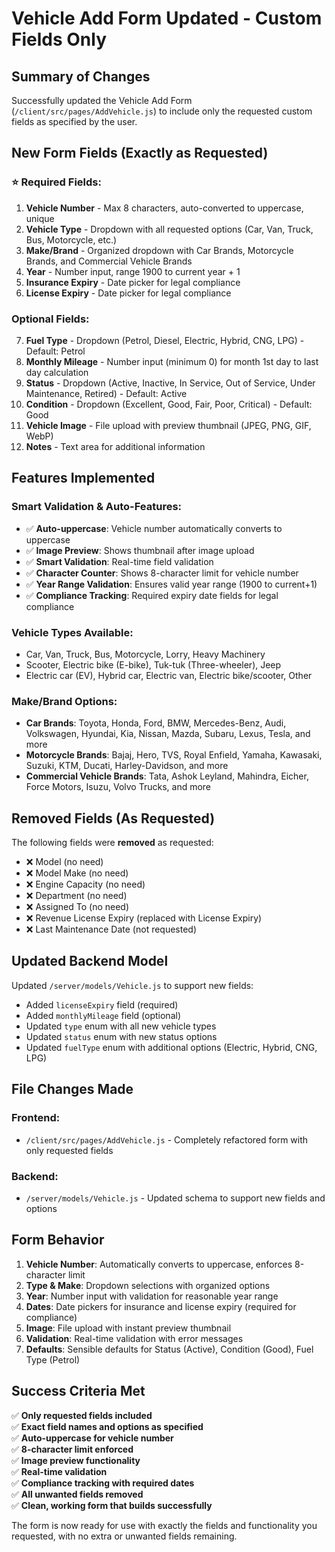 # Vehicle Add Form Updated - Custom Fields Only

## Summary of Changes

Successfully updated the Vehicle Add Form (`/client/src/pages/AddVehicle.js`) to include only the requested custom fields as specified by the user.

## New Form Fields (Exactly as Requested)

### ⭐ Required Fields:
1. **Vehicle Number** - Max 8 characters, auto-converted to uppercase, unique
2. **Vehicle Type** - Dropdown with all requested options (Car, Van, Truck, Bus, Motorcycle, etc.)
3. **Make/Brand** - Organized dropdown with Car Brands, Motorcycle Brands, and Commercial Vehicle Brands
4. **Year** - Number input, range 1900 to current year + 1
5. **Insurance Expiry** - Date picker for legal compliance
6. **License Expiry** - Date picker for legal compliance

### Optional Fields:
7. **Fuel Type** - Dropdown (Petrol, Diesel, Electric, Hybrid, CNG, LPG) - Default: Petrol
8. **Monthly Mileage** - Number input (minimum 0) for month 1st day to last day calculation
9. **Status** - Dropdown (Active, Inactive, In Service, Out of Service, Under Maintenance, Retired) - Default: Active
10. **Condition** - Dropdown (Excellent, Good, Fair, Poor, Critical) - Default: Good
11. **Vehicle Image** - File upload with preview thumbnail (JPEG, PNG, GIF, WebP)
12. **Notes** - Text area for additional information

## Features Implemented

### Smart Validation & Auto-Features:
- ✅ **Auto-uppercase**: Vehicle number automatically converts to uppercase
- ✅ **Image Preview**: Shows thumbnail after image upload
- ✅ **Smart Validation**: Real-time field validation
- ✅ **Character Counter**: Shows 8-character limit for vehicle number
- ✅ **Year Range Validation**: Ensures valid year range (1900 to current+1)
- ✅ **Compliance Tracking**: Required expiry date fields for legal compliance

### Vehicle Types Available:
- Car, Van, Truck, Bus, Motorcycle, Lorry, Heavy Machinery
- Scooter, Electric bike (E-bike), Tuk-tuk (Three-wheeler), Jeep
- Electric car (EV), Hybrid car, Electric van, Electric bike/scooter, Other

### Make/Brand Options:
- **Car Brands**: Toyota, Honda, Ford, BMW, Mercedes-Benz, Audi, Volkswagen, Hyundai, Kia, Nissan, Mazda, Subaru, Lexus, Tesla, and more
- **Motorcycle Brands**: Bajaj, Hero, TVS, Royal Enfield, Yamaha, Kawasaki, Suzuki, KTM, Ducati, Harley-Davidson, and more
- **Commercial Vehicle Brands**: Tata, Ashok Leyland, Mahindra, Eicher, Force Motors, Isuzu, Volvo Trucks, and more

## Removed Fields (As Requested)

The following fields were **removed** as requested:
- ❌ Model (no need)
- ❌ Model Make (no need)
- ❌ Engine Capacity (no need)
- ❌ Department (no need)
- ❌ Assigned To (no need)
- ❌ Revenue License Expiry (replaced with License Expiry)
- ❌ Last Maintenance Date (not requested)

## Updated Backend Model

Updated `/server/models/Vehicle.js` to support new fields:
- Added `licenseExpiry` field (required)
- Added `monthlyMileage` field (optional)
- Updated `type` enum with all new vehicle types
- Updated `status` enum with new status options
- Updated `fuelType` enum with additional options (Electric, Hybrid, CNG, LPG)

## File Changes Made

### Frontend:
- `/client/src/pages/AddVehicle.js` - Completely refactored form with only requested fields

### Backend:
- `/server/models/Vehicle.js` - Updated schema to support new fields and options

## Form Behavior

1. **Vehicle Number**: Automatically converts to uppercase, enforces 8-character limit
2. **Type & Make**: Dropdown selections with organized options
3. **Year**: Number input with validation for reasonable year range
4. **Dates**: Date pickers for insurance and license expiry (required for compliance)
5. **Image**: File upload with instant preview thumbnail
6. **Validation**: Real-time validation with error messages
7. **Defaults**: Sensible defaults for Status (Active), Condition (Good), Fuel Type (Petrol)

## Success Criteria Met

✅ **Only requested fields included**  
✅ **Exact field names and options as specified**  
✅ **Auto-uppercase for vehicle number**  
✅ **8-character limit enforced**  
✅ **Image preview functionality**  
✅ **Real-time validation**  
✅ **Compliance tracking with required dates**  
✅ **All unwanted fields removed**  
✅ **Clean, working form that builds successfully**

The form is now ready for use with exactly the fields and functionality you requested, with no extra or unwanted fields remaining.
